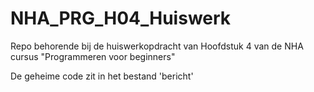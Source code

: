 # NHA_PRG_H04_Huiswerk
Repo behorende bij de huiswerkopdracht van Hoofdstuk 4 van de NHA cursus "Programmeren voor beginners"


De geheime code zit in het bestand 'bericht'
